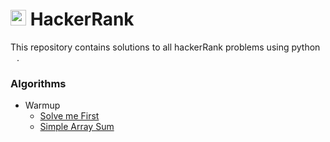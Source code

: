
# <img src=".\Assets\HackerRank_Icon.png" width="25">  HackerRank

This repository contains solutions to all hackerRank problems using python <img src="./Assets/python_icon.png" width="10">.

### Algorithms
- Warmup
    - [Solve me First](Algorithm/Warmup/1.%20Solve%20Me%20First/solution.py)
    - [Simple Array Sum](Algorithm/Warmup/2.%20Simple%20Array%20Sum/solution.py)

